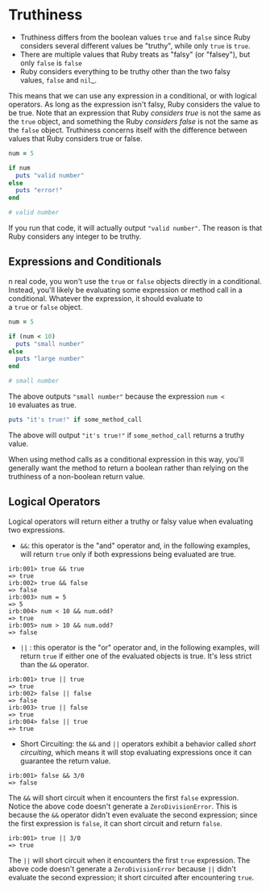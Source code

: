# Truthiness

* Truthiness differs from the boolean values `true` and `false` since Ruby considers several different values be "truthy", while only `true` is `true`.
* There are multiple values that Ruby treats as "falsy" (or "falsey"), but only `false` is `false`
* Ruby considers everything to be truthy other than the two falsy values, `false` and `nil`_.

This means that we can use any expression in a conditional, or with logical operators. As long as the expression isn't falsy, Ruby considers the value to be true. Note that an expression that Ruby _considers true_ is not the same as the `true` object, and something the Ruby _considers false_ is not the same as the `false` object. Truthiness concerns itself with the difference between values that Ruby considers true or false.

```ruby
num = 5

if num
  puts "valid number"
else
  puts "error!"
end

# valid number
```

If you run that code, it will actually output `"valid number"`. The reason is that Ruby considers any integer to be truthy.

## Expressions and Conditionals

n real code, you won't use the `true` or `false` objects directly in a conditional. Instead, you'll likely be evaluating some expression or method call in a conditional. Whatever the expression, it should evaluate to a `true` or `false` object.

```ruby
num = 5

if (num < 10)
  puts "small number"
else
  puts "large number"
end

# small number
```

The above outputs `"small number"` because the expression `num < 10` evaluates as true.

```ruby
puts "it's true!" if some_method_call
```

The above will output `"it's true!"` if `some_method_call` returns a truthy value.

When using method calls as a conditional expression in this way, you'll generally want the method to return a boolean rather than relying on the truthiness of a non-boolean return value.

## Logical Operators

Logical operators will return either a truthy or falsy value when evaluating two expressions.

* `&&`: this operator is the "and" operator and, in the following examples, will return `true` only if both expressions being evaluated are true.

```shell
irb:001> true && true
=> true
irb:002> true && false
=> false
irb:003> num = 5
=> 5
irb:004> num < 10 && num.odd?
=> true
irb:005> num > 10 && num.odd?
=> false
```

* `||` : this operator is the "or" operator and, in the following examples, will return `true` if either one of the evaluated objects is true. It's less strict than the `&&` operator.

```shell
irb:001> true || true
=> true
irb:002> false || false
=> false
irb:003> true || false
=> true
irb:004> false || true
=> true
```
* Short Circuiting: the `&&` and `||` operators exhibit a behavior called _short circuiting_, which means it will stop evaluating expressions once it can guarantee the return value.

```shell
irb:001> false && 3/0
=> false
```

The `&&` will short circuit when it encounters the first `false` expression. Notice the above code doesn't generate a `ZeroDivisionError`. This is because the `&&` operator didn't even evaluate the second expression; since the first expression is `false`, it can short circuit and return `false`.

```shell
irb:001> true || 3/0
=> true
```

The `||` will short circuit when it encounters the first `true` expression. The above code doesn't generate a `ZeroDivisionError` because `||` didn't evaluate the second expression; it short circuited after encountering `true`.